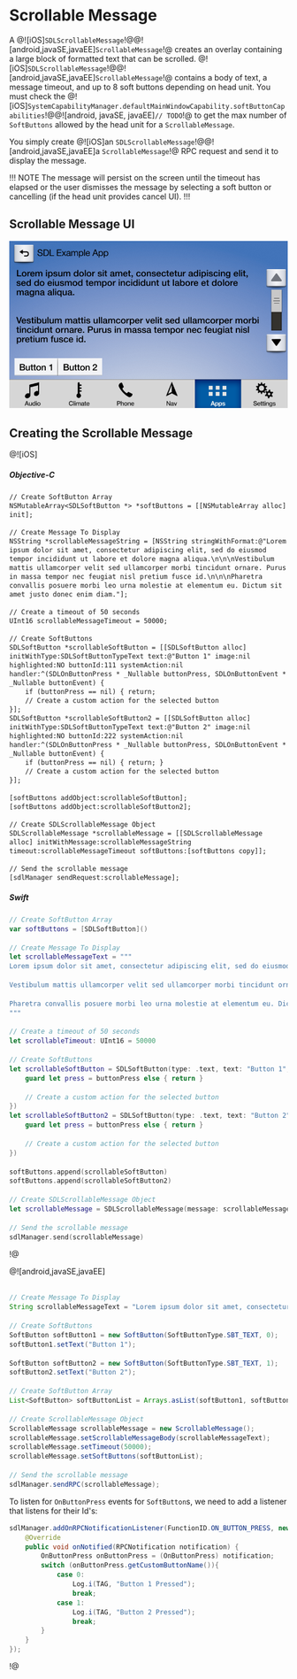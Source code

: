 # Scrollable Message
A @![iOS]`SDLScrollableMessage`!@@![android,javaSE,javaEE]`ScrollableMessage`!@ creates an overlay containing a large block of formatted text that can be scrolled. @![iOS]`SDLScrollableMessage`!@@![android,javaSE,javaEE]`ScrollableMessage`!@ contains a body of text, a message timeout, and up to 8 soft buttons depending on head unit. You must check the @![iOS]`SystemCapabilityManager.defaultMainWindowCapability.softButtonCapabilities`!@@![android, javaSE, javaEE]`// TODO`!@ to get the max number of `SoftButtons` allowed by the head unit for a `ScrollableMessage`.

You simply create @![iOS]an `SDLScrollableMessage`!@@![android,javaSE,javaEE]a `ScrollableMessage`!@ RPC request and send it to display the message.

!!! NOTE
The message will persist on the screen until the timeout has elapsed or the user dismisses the message by selecting a soft button or cancelling (if the head unit provides cancel UI).
!!!

## Scrollable Message UI
![Scrollable Message](assets/ScrollableMessage.png)

## Creating the Scrollable Message
@![iOS]
##### Objective-C
```objc
// Create SoftButton Array
NSMutableArray<SDLSoftButton *> *softButtons = [[NSMutableArray alloc] init];

// Create Message To Display
NSString *scrollableMessageString = [NSString stringWithFormat:@"Lorem ipsum dolor sit amet, consectetur adipiscing elit, sed do eiusmod tempor incididunt ut labore et dolore magna aliqua.\n\n\nVestibulum mattis ullamcorper velit sed ullamcorper morbi tincidunt ornare. Purus in massa tempor nec feugiat nisl pretium fusce id.\n\n\nPharetra convallis posuere morbi leo urna molestie at elementum eu. Dictum sit amet justo donec enim diam."];

// Create a timeout of 50 seconds
UInt16 scrollableMessageTimeout = 50000;

// Create SoftButtons
SDLSoftButton *scrollableSoftButton = [[SDLSoftButton alloc] initWithType:SDLSoftButtonTypeText text:@"Button 1" image:nil highlighted:NO buttonId:111 systemAction:nil handler:^(SDLOnButtonPress * _Nullable buttonPress, SDLOnButtonEvent * _Nullable buttonEvent) {
    if (buttonPress == nil) { return;
    // Create a custom action for the selected button
}];
SDLSoftButton *scrollableSoftButton2 = [[SDLSoftButton alloc] initWithType:SDLSoftButtonTypeText text:@"Button 2" image:nil highlighted:NO buttonId:222 systemAction:nil handler:^(SDLOnButtonPress * _Nullable buttonPress, SDLOnButtonEvent * _Nullable buttonEvent) {
    if (buttonPress == nil) { return; }
    // Create a custom action for the selected button
}];

[softButtons addObject:scrollableSoftButton];
[softButtons addObject:scrollableSoftButton2];

// Create SDLScrollableMessage Object
SDLScrollableMessage *scrollableMessage = [[SDLScrollableMessage alloc] initWithMessage:scrollableMessageString timeout:scrollableMessageTimeout softButtons:[softButtons copy]];

// Send the scrollable message
[sdlManager sendRequest:scrollableMessage];
```

##### Swift
```swift
// Create SoftButton Array
var softButtons = [SDLSoftButton]()

// Create Message To Display
let scrollableMessageText = """
Lorem ipsum dolor sit amet, consectetur adipiscing elit, sed do eiusmod tempor incididunt ut labore et dolore magna aliqua.

Vestibulum mattis ullamcorper velit sed ullamcorper morbi tincidunt ornare. Purus in massa tempor nec feugiat nisl pretium fusce id.

Pharetra convallis posuere morbi leo urna molestie at elementum eu. Dictum sit amet justo donec enim diam.
"""

// Create a timeout of 50 seconds
let scrollableTimeout: UInt16 = 50000

// Create SoftButtons
let scrollableSoftButton = SDLSoftButton(type: .text, text: "Button 1", image: nil, highlighted: false, buttonId: 111, systemAction: .defaultAction, handler: { (buttonPress, buttonEvent) in
    guard let press = buttonPress else { return }

    // Create a custom action for the selected button
})
let scrollableSoftButton2 = SDLSoftButton(type: .text, text: "Button 2", image: nil, highlighted: false, buttonId: 222, systemAction: .defaultAction, handler: { (buttonPress, buttonEvent) in
    guard let press = buttonPress else { return }

    // Create a custom action for the selected button
})

softButtons.append(scrollableSoftButton)
softButtons.append(scrollableSoftButton2)

// Create SDLScrollableMessage Object
let scrollableMessage = SDLScrollableMessage(message: scrollableMessageText, timeout: scrollableTimeout, softButtons: softButtons)

// Send the scrollable message
sdlManager.send(scrollableMessage)
```
!@

@![android,javaSE,javaEE]

```java

// Create Message To Display
String scrollableMessageText = "Lorem ipsum dolor sit amet, consectetur adipiscing elit, sed do eiusmod tempor incididunt ut labore et dolore magna aliqua.Vestibulum mattis ullamcorper velit sed ullamcorper morbi tincidunt ornare. Purus in massa tempor nec feugiat nisl pretium fusce id. Pharetra convallis posuere morbi leo urna molestie at elementum eu. Dictum sit amet justo donec enim diam.";
		
// Create SoftButtons
SoftButton softButton1 = new SoftButton(SoftButtonType.SBT_TEXT, 0);
softButton1.setText("Button 1");

SoftButton softButton2 = new SoftButton(SoftButtonType.SBT_TEXT, 1);
softButton2.setText("Button 2");

// Create SoftButton Array
List<SoftButton> softButtonList = Arrays.asList(softButton1, softButton2);

// Create ScrollableMessage Object
ScrollableMessage scrollableMessage = new ScrollableMessage();
scrollableMessage.setScrollableMessageBody(scrollableMessageText);
scrollableMessage.setTimeout(50000);
scrollableMessage.setSoftButtons(softButtonList);

// Send the scrollable message
sdlManager.sendRPC(scrollableMessage);

```

To listen for `OnButtonPress` events for `SoftButton`s, we need to add a listener that listens for their Id's:

```java
sdlManager.addOnRPCNotificationListener(FunctionID.ON_BUTTON_PRESS, new OnRPCNotificationListener() {
	@Override
	public void onNotified(RPCNotification notification) {
		OnButtonPress onButtonPress = (OnButtonPress) notification;
		switch (onButtonPress.getCustomButtonName()){
			case 0:
				Log.i(TAG, "Button 1 Pressed");
				break;
			case 1:
				Log.i(TAG, "Button 2 Pressed");
				break;
		}
	}
});
```

!@
